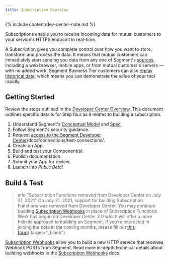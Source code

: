 ```yaml
---
title: Subscription Overview
---
```


{% include content/dev-center-note.md %}


Subscriptions enable you to receive incoming data for mutual customers to your service's HTTPS endpoint in real-time.

A Subscription gives you complete control over how you want to store, transform and process the data. It means that mutual customers can immediately start sending you data from any one of Segment's [sources](/docs/connections/sources/), including a web browser, mobile apps, or from mutual customer's servers — with no added work. Segment Business Tier customers can also [replay historical data](/docs/guides/what-is-replay/), which means you can demonstrate the value of your tool rapidly.

## Getting Started

Review the steps outlined in the [Developer Center Overview](/docs/partners). This document outlines specific details for Step four as it relates to building a subscription.

1. Understand Segment's [Conceptual Model](/docs/partners/conceptual-model) and [Spec](/docs/connections/spec).
2. Follow Segment's security guidance.
3. Request [access to the Segment Developer Center](https://segment.com/partners/developer-center/)/docs/connections/test-connections/.
4. Create an App.
5. Build and test your Component(s).
6. Publish documentation.
7. Submit your App for review.
8. Launch into _Public Beta_!

## Build & Test

> info "Subscription Functions removed from Developer Center on July 31, 2021"
> On July 31, 2021, support for building Subscription Functions was removed from Developer Center. You may continue building [Subscription Webhooks](/docs/partners/subscriptions/build-webhook) in place of Subscription Functions. Work has begun on Developer Center 2.0 which will offer a more holistic approach to building on Segment. If you're interested in joining the beta in the coming months, please fill out [this form](https://airtable.com/shrvZzQ6NTTwsc6rQ){:target="_blank"}.

[Subscription Webhooks](/docs/partners/subscriptions/build-webhook) allow you to build a new HTTP service that receives Webhook POSTs from Segment. Read more in-depth technical details about building webhooks in the [Subscription Webhooks](/docs/partners/subscriptions/build-webhook) docs.
